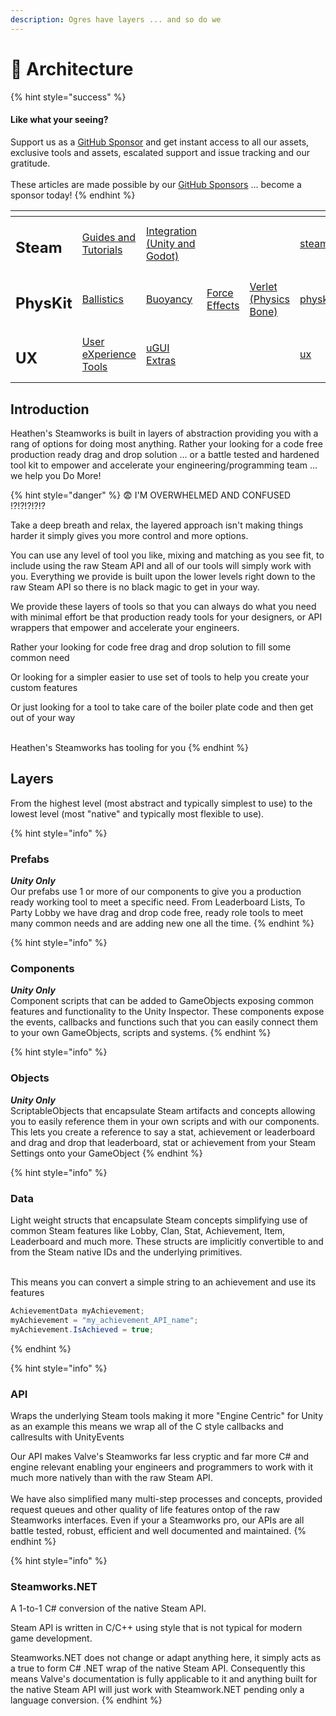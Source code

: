 ```yaml
---
description: Ogres have layers ... and so do we
---
```


# 🧅 Architecture

{% hint style="success" %}
#### Like what your seeing?

Support us as a [GitHub Sponsor](../../) and get instant access to all our assets, exclusive tools and assets, escalated support and issue tracking and our gratitude.\
\
These articles are made possible by our [GitHub Sponsors](../../) ... become a sponsor today!
{% endhint %}

<table data-view="cards"><thead><tr><th></th><th></th><th></th><th></th><th></th><th data-hidden data-card-target data-type="content-ref"></th><th data-hidden data-card-cover data-type="files"></th></tr></thead><tbody><tr><td><h2>Steam</h2></td><td><a href="../../company/concepts/steam/">Guides and Tutorials</a></td><td><a href="./">Integration (Unity and Godot)</a></td><td></td><td></td><td><a href="../../company/concepts/steam/">steam</a></td><td><a href="../../.gitbook/assets/Steamworks Card.png">Steamworks Card.png</a></td></tr><tr><td><h2>PhysKit</h2></td><td><a href="../physkit/learning/sample-scenes/1-ballistic-basics.md">Ballistics</a></td><td><a href="../physkit/learning/sample-scenes/1-buoyancy-example.md">Buoyancy</a></td><td><a href="../physkit/learning/sample-scenes/1-force-effect-fields.md">Force Effects</a></td><td><a href="../physkit/learning/sample-scenes/2-verlet-spring-skinned-mesh.md">Verlet (Physics Bone)</a></td><td><a href="../physkit/">physkit</a></td><td><a href="../../.gitbook/assets/PhysKit Card.png">PhysKit Card.png</a></td></tr><tr><td><h2>UX</h2></td><td><a href="../ux/learning/core-concepts/">User eXperience Tools</a></td><td><a href="../ux/learning/ugui-extras/">uGUI Extras</a></td><td></td><td></td><td><a href="../ux/">ux</a></td><td><a href="../../.gitbook/assets/Splash Screen (1).png">Splash Screen (1).png</a></td></tr></tbody></table>

## Introduction

Heathen's Steamworks is built in layers of abstraction providing you with a rang of options for doing most anything. Rather your looking for a code free production ready drag and drop solution ... or a battle tested and hardened tool kit to empower and accelerate your engineering/programming team ... we help you Do More!&#x20;

{% hint style="danger" %}
:fearful: I'M OVERWHELMED AND CONFUSED !?!?!?!?!?

Take a deep breath and relax, the layered approach isn't making things harder it simply gives you more control and more options.&#x20;



You can use any level of tool you like, mixing and matching as you see fit, to include using the raw Steam API and all of our tools will simply work with you. Everything we provide is built upon the lower levels right down to the raw Steam API so there is no black magic to get in your way.



We provide these layers of tools so that you can always do what you need with minimal effort be that production ready tools for your designers, or API wrappers that empower and accelerate your engineers.&#x20;



Rather your looking for code free drag and drop solution to fill some common need

Or looking for a simpler easier to use set of tools to help you create your custom features

Or just looking for a tool to take care of the boiler plate code and then get out of your way

\
Heathen's Steamworks has tooling for you
{% endhint %}

## Layers

From the highest level (most abstract and typically simplest to use) to the lowest level (most "native" and typically most flexible to use).

{% hint style="info" %}
### Prefabs

_**Unity Only**_\
Our prefabs use 1 or more of our components to give you a production ready working tool to meet a specific need. From Leaderboard Lists, To Party Lobby we have drag and drop code free, ready role tools to meet many common needs and are adding new one all the time.
{% endhint %}

{% hint style="info" %}
### Components

_**Unity Only**_\
Component scripts that can be added to GameObjects exposing common features and functionality to the Unity Inspector. These components expose the events, callbacks and functions such that you can easily connect them to your own GameObjects, scripts and systems.
{% endhint %}

{% hint style="info" %}
### Objects

_**Unity Only**_\
ScriptableObjects that encapsulate Steam artifacts and concepts allowing you to easily reference them in your own scripts and with our components. This lets you create a reference to say a stat, achievement or leaderboard and drag and drop that leaderboard, stat or achievement from your Steam Settings onto your GameObject&#x20;
{% endhint %}

{% hint style="info" %}
### Data

Light weight structs that encapsulate Steam concepts simplifying use of common Steam features like Lobby, Clan, Stat, Achievement, Item, Leaderboard and much more. These structs are implicitly convertible to and from the Steam native IDs and the underlying primitives.&#x20;

\
This means you can convert a simple string to an achievement and use its features

```csharp
AchievementData myAchievement;
myAchievement = "my_achievement_API_name";
myAchievement.IsAchieved = true;
```
{% endhint %}

{% hint style="info" %}
### API

Wraps the underlying Steam tools making it more "Engine Centric" for Unity as an example this means we wrap all of the C style callbacks and callresults with UnityEvents&#x20;



Our API makes Valve's Steamworks far less cryptic and far more C# and engine relevant enabling your engineers and programmers to work with it much more natively than with the raw Steam API.\
\
We have also simplified many multi-step processes and concepts, provided request queues and other quality of life features ontop of the raw Steamworks interfaces. Even if your a Steamworks pro, our APIs are all battle tested, robust, efficient and well documented and maintained.
{% endhint %}

{% hint style="info" %}
### Steamworks.NET

A 1-to-1 C# conversion of the native Steam API.&#x20;

Steam API is written in C/C++ using style that is not typical for modern game development.

Steamworks.NET does not change or adapt anything here, it simply acts as a true to form C# .NET wrap of the native Steam API. Consequently this means Valve's documentation is fully applicable to it and anything built for the native Steam API will just work with Steamwork.NET pending only a language conversion.
{% endhint %}
